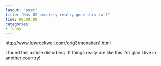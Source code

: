 ```yaml
---
layout: "post"
title: "Has US security really gone this far?"
time: 00:00:00
categories: 
- funny
---
```

<a href="http://www.lewrockwell.com/orig3/monahan1.html" target="_blank">http://www.lewrockwell.com/orig3/monahan1.html</a>

I found this article disturbing. If things really are like this I'm glad I live in another country!